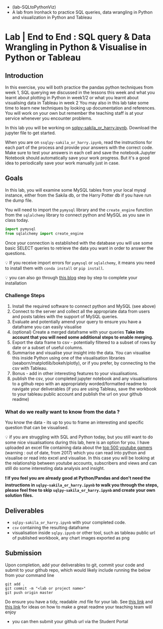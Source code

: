 - (lab-SQLtoPythonViz)
- A lab from Ironhack to practice SQL queries, data wrangling in Python and visualization in Python and Tableau


# Lab | End to End : SQL query & Data Wrangling in Python & Visualise in Python or Tableau

## Introduction

In this exercise, you will both practice the pandas python techniques from week 1, SQL querying we discussed in the lessons this week and what you learnt about plotting in Python in week1/2 or what you learnt about visualising data in Tableau in week 2
You may also in this lab take some time to learn new techniques by looking up documentation and references. You will work on your own but remember the teaching staff is at your service whenever you encounter problems.

In this lab you will be working on [sqlpy-sakila_or_harry.ipynb](sqlpy-sakila_or_harry.ipynb). 
Download the jupyter file to get started. 

When you are on `ssqlpy-sakila_or_harry.ipynb`, read the instructions for each part of the process and provide your answers with the correct code. 
Make sure to test your answers in each cell and save the notebook.Jupyter Notebook should automatically save your work progress. But it's a good idea to periodically save your work manually just in case.


## Goals

In this lab, you will examine some MySQL tables from your local mysql instance, either from the Sakila db, or the Harry Potter db if you have run the dump file.

You will need to import the `pymysql` library and the `create_engine` function from the `sqlalchemy` library to connect python and MySQL as you saw in class today.

```python
import pymysql
from sqlalchemy import create_engine
```

Once your connection is established with the database you will use some basic SELECT queries to retrieve the data you want in order to answer the questions.

:bulb: If you receive import errors for `pymysql` or `sqlalchemy`, it means you need to install them with `conda install` or `pip install`.

:bulb: you can also go through [this blog](https://hackersandslackers.com/pandas-and-sqlalchemy/) step by step to complete your installation 


### Challenge Steps

1. Install the required software to connect python and MySQL (see above) 
2. Connect to the server and collect all the appropriate data from users and posts tables with the support of MySQL queries.
3. Evaluate and potentially amend your query to ensure you have a dataframe you can easily visualise
4. (optional) Create a merged dataframe with your queries **Take into account that you will need some additional steps to enable merging.**
5. Export the data frame to csv - potentially filtered to a subset of rows by date or a subset of useful columns. 
6. Summarise and visualise your insight into the data. You can visualise this inside Python using one of the visualisation libraries (seaborn/matplotlib/bokeh/plotly), or if you prefer, by connecting to the csv with Tableau.
7.  Bonus - add in other interesting features to your visualisations. 
8.  publish the csv, your completed jupyter notebook and any visualisations to a github repo with an appropriately worded/formatted readme to navigate your deliverables (if you are using Tableau, save the workbook to your tableau public account and publish the url on your github readme)

### What do we really want to know from the data ? 

You know the data - its up to you to frame an interesting and specific question that can be visualised. 

:bulb: if you are struggling with SQL and Python today, but you still want to do some nice visualisations during this lab, here is an option for you. I have uploaded an excel file containing data about the [top 500 youtube gamers](500_YouTube_Games.xlsx) (warning : out of date, from 2017) which you can read into python and visualise or read into excel and visualise. In this case you will be looking at the relationship between youtube accounts, subscribers and views and can still do some interesting data analysis and insight. 


**:exclamation: If you feel you are already good at Python/Pandas and don't need the instructions in `sqlpy-sakila_or_harry.ipynb` to walk you through the steps, please feel free to skip `sqlpy-sakila_or_harry.ipynb` and create your own solution files.**

## Deliverables

- `sqlpy-sakila_or_harry.ipynb` with your completed code.
- `csv` containing the resulting dataframe
- visualisation inside `sqlpy.ipynb` or other tool, such as tableau public url of published workbook, any chart images exported as png

## Submission

Upon completion, add your deliverables to git, commit your code and submit to your github repo, which would likely include running the below from your command line

  ```
  git add .
  git commit -m "<lab or project name>"
  git push origin master
  ```
Do ensure you have a tidy, readable .md file for your lab. See [this link](https://levelup.gitconnected.com/github-readme-cheatsheet-617dff61fa23) and [this link](https://www.makeareadme.com) for ideas on how to make a great readme your teaching team will enjoy

- you can then submit your github url via the Student Portal


